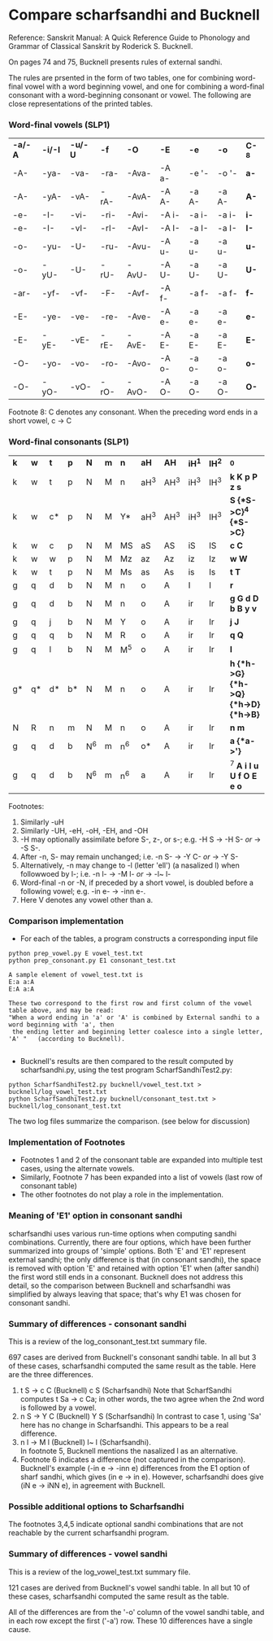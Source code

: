 # Compare scharfsandhi and Bucknell
Reference: Sanskrit Manual: A Quick Reference Guide to Phonology and Grammar of Classical Sanskrit  by Roderick S. Bucknell.

On pages 74 and 75, Bucknell presents rules of external sandhi.

The rules are prsented in the form of two tables, one for combining word-final vowel with a word beginning vowel, and
one for combining a word-final consonant with a word-beginning consonant or vowel. The following are close representations
of the printed tables.

### Word-final vowels (SLP1)
<table>
 <tr>
  <td><b>-a/-A</b></td>
  <td><b>-i/-I</b></td>
  <td><b>-u/-U</b></td>
  <td><b>-f</b></td>
  <td><b>-O</b></td>
  <td><b>-E</b></td>
  <td><b>-e</b></td>
  <td><b>-o</b></td>
  <td><b>C-<sup>8</sup></b></td>
 </tr>
 <tr>
  <td>-A-</td>
  <td>-ya-</td>
  <td>-va-</td>
  <td>-ra-</td>
  <td>-Ava-</td>
  <td>-A a-</td>
  <td>-e '-</td>
  <td>-o '-</td>
  <td><b>a-</b></td>
 </tr>
 <tr>
  <td>-A-</td>
  <td>-yA-</td>
  <td>-vA-</td>
  <td>-rA-</td>
  <td>-AvA-</td>
  <td>-A A-</td>
  <td>-a A-</td>
  <td>-a A-</td>
  <td><b>A-</b></td>
 </tr>
 <tr>
  <td>-e-</td>
  <td>-I-</td>
  <td>-vi-</td>
  <td>-ri-</td>
  <td>-Avi-</td>
  <td>-A i-</td>
  <td>-a i-</td>
  <td>-a i-</td>
  <td><b>i-</b></td>
 </tr>
 <tr>
  <td>-e-</td>
  <td>-I-</td>
  <td>-vI-</td>
  <td>-rI-</td>
  <td>-AvI-</td>
  <td>-A I-</td>
  <td>-a I-</td>
  <td>-a I-</td>
  <td><b>I-</b></td>
 </tr>
 <tr>
  <td>-o-</td>
  <td>-yu-</td>
  <td>-U-</td>
  <td>-ru-</td>
  <td>-Avu-</td>
  <td>-A u-</td>
  <td>-a u-</td>
  <td>-a u-</td>
  <td><b>u-</b></td>
 </tr>
 <tr>
  <td>-o-</td>
  <td>-yU-</td>
  <td>-U-</td>
  <td>-rU-</td>
  <td>-AvU-</td>
  <td>-A U-</td>
  <td>-a U-</td>
  <td>-a U-</td>
  <td><b>U-</b></td>
 </tr>
 <tr>
  <td>-ar-</td>
  <td>-yf-</td>
  <td>-vf-</td>
  <td>-F-</td>
  <td>-Avf-</td>
  <td>-A f-</td>
  <td>-a f-</td>
  <td>-a f-</td>
  <td><b>f-</b></td>
 </tr>
 <tr>
  <td>-E-</td>
  <td>-ye-</td>
  <td>-ve-</td>
  <td>-re-</td>
  <td>-Ave-</td>
  <td>-A e-</td>
  <td>-a e-</td>
  <td>-a e-</td>
  <td><b>e-</b></td>
 </tr>
 <tr>
  <td>-E-</td>
  <td>-yE-</td>
  <td>-vE-</td>
  <td>-rE-</td>
  <td>-AvE-</td>
  <td>-A E-</td>
  <td>-a E-</td>
  <td>-a E-</td>
  <td><b>E-</b></td>
 </tr>
 <tr>
  <td>-O-</td>
  <td>-yo-</td>
  <td>-vo-</td>
  <td>-ro-</td>
  <td>-Avo-</td>
  <td>-A o-</td>
  <td>-a o-</td>
  <td>-a o-</td>
  <td><b>o-</b></td>
 </tr>
 <tr>
  <td>-O-</td>
  <td>-yO-</td>
  <td>-vO-</td>
  <td>-rO-</td>
  <td>-AvO-</td>
  <td>-A O-</td>
  <td>-a O-</td>
  <td>-a O-</td>
  <td><b>O-</b></td>
 </tr>
</table>

Footnote 8: C denotes any consonant. When the preceding word ends in a short vowel, c -> C

### Word-final consonants (SLP1)
<table>
 <tr>
  <td><b>k</b></td>
  <td><b>w</b></td>
  <td><b>t</b></td>
  <td><b>p</b></td>
  <td><b>N</b></td>
  <td><b>m</b></td>
  <td><b>n</b></td>
  <td><b>aH</b></td>
  <td><b>AH</b></td>
  <td><b>iH<sup>1</sup></b></td>
  <td><b>IH<sup>2</sup></b></td>
  <td><b><sup>0</sup></b></td>
 </tr>
 <tr>
  <td>k</td>
  <td>w</td>
  <td>t</td>
  <td>p</td>
  <td>N</td>
  <td>M</td>
  <td>n</td>
  <td>aH<sup>3</sup></td>
  <td>AH<sup>3</sup></td>
  <td>iH<sup>3</sup></td>
  <td>IH<sup>3</sup></td>
  <td><b>k K p P z s</b></td>
 </tr>
 <tr>
  <td>k</td>
  <td>w</td>
  <td>c*</td>
  <td>p</td>
  <td>N</td>
  <td>M</td>
  <td>Y*</td>
  <td>aH<sup>3</sup></td>
  <td>AH<sup>3</sup></td>
  <td>iH<sup>3</sup></td>
  <td>IH<sup>3</sup></td>
  <td><b>S {*S->C}<sup>4</sup> {*S->C}</b></td>
 </tr>
 <tr>
  <td>k</td>
  <td>w</td>
  <td>c</td>
  <td>p</td>
  <td>N</td>
  <td>M</td>
  <td>MS</td>
  <td>aS</td>
  <td>AS</td>
  <td>iS</td>
  <td>IS</td>
  <td><b>c C</b></td>
 </tr>
 <tr>
  <td>k</td>
  <td>w</td>
  <td>w</td>
  <td>p</td>
  <td>N</td>
  <td>M</td>
  <td>Mz</td>
  <td>az</td>
  <td>Az</td>
  <td>iz</td>
  <td>Iz</td>
  <td><b>w W</b></td>
 </tr>
 <tr>
  <td>k</td>
  <td>w</td>
  <td>t</td>
  <td>p</td>
  <td>N</td>
  <td>M</td>
  <td>Ms</td>
  <td>as</td>
  <td>As</td>
  <td>is</td>
  <td>Is</td>
  <td><b>t T</b></td>
 </tr>
 <tr>
  <td>g</td>
  <td>q</td>
  <td>d</td>
  <td>b</td>
  <td>N</td>
  <td>M</td>
  <td>n</td>
  <td>o</td>
  <td>A</td>
  <td>I</td>
  <td>I</td>
  <td><b>r</b></td>
 </tr>
 <tr>
  <td>g</td>
  <td>q</td>
  <td>d</td>
  <td>b</td>
  <td>N</td>
  <td>M</td>
  <td>n</td>
  <td>o</td>
  <td>A</td>
  <td>ir</td>
  <td>Ir</td>
  <td><b>g G d D b B y v</b></td>
 </tr>
 <tr>
  <td>g</td>
  <td>q</td>
  <td>j</td>
  <td>b</td>
  <td>N</td>
  <td>M</td>
  <td>Y</td>
  <td>o</td>
  <td>A</td>
  <td>ir</td>
  <td>Ir</td>
  <td><b>j J</b></td>
 </tr>
 <tr>
  <td>g</td>
  <td>q</td>
  <td>q</td>
  <td>b</td>
  <td>N</td>
  <td>M</td>
  <td>R</td>
  <td>o</td>
  <td>A</td>
  <td>ir</td>
  <td>Ir</td>
  <td><b>q Q</b></td>
 </tr>
 <tr>
  <td>g</td>
  <td>q</td>
  <td>l</td>
  <td>b</td>
  <td>N</td>
  <td>M</td>
  <td>M<sup>5</sup></td>
  <td>o</td>
  <td>A</td>
  <td>ir</td>
  <td>Ir</td>
  <td><b>l</b></td>
 </tr>
 <tr>
  <td>g*</td>
  <td>q*</td>
  <td>d*</td>
  <td>b*</td>
  <td>N</td>
  <td>M</td>
  <td>n</td>
  <td>o</td>
  <td>A</td>
  <td>ir</td>
  <td>Ir</td>
  <td><b>h {*h->G} {*h->Q} {*h->D} {*h->B}</b></td>
 </tr>
 <tr>
  <td>N</td>
  <td>R</td>
  <td>n</td>
  <td>m</td>
  <td>N</td>
  <td>M</td>
  <td>n</td>
  <td>o</td>
  <td>A</td>
  <td>ir</td>
  <td>Ir</td>
  <td><b>n m</b></td>
 </tr>
 <tr>
  <td>g</td>
  <td>q</td>
  <td>d</td>
  <td>b</td>
  <td>N<sup>6</sup></td>
  <td>m</td>
  <td>n<sup>6</sup></td>
  <td>o*</td>
  <td>A</td>
  <td>ir</td>
  <td>Ir</td>
  <td><b>a {*a->'}</b></td>
 </tr>
 <tr>
  <td>g</td>
  <td>q</td>
  <td>d</td>
  <td>b</td>
  <td>N<sup>6</sup></td>
  <td>m</td>
  <td>n<sup>6</sup></td>
  <td>a</td>
  <td>A</td>
  <td>ir</td>
  <td>Ir</td>
  <td><sup>7</sup> <b>A i I u U f O E e o</b></td>
 </tr>
</table>

Footnotes:

1. Similarly -uH
2. Similarly -UH, -eH, -oH, -EH, and -OH
3. -H may optionally assimilate before S-, z-, or s-; e.g. -H S -> -H S- *or* -> -S S-.
4. After -n, S- may remain unchanged; i.e. -n S- -> -Y C- *or* -> -Y S-
5. Alternatively, -n may change to -l (letter 'ell') (a nasalized l) when followwoed by l-; i.e. -n l- -> -M l- *or* -> -l~ l-
6. Word-final -n or -N, if preceded by a short vowel, is doubled before a following vowel; e.g. -in e- -> -inn e-.
7. Here V denotes any vowel other than a.


### Comparison implementation

* For each of the tables, a program constructs a corresponding input file
``` 
python prep_vowel.py E vowel_test.txt
python prep_consonant.py E1 consonant_test.txt

A sample element of vowel_test.txt is
E:a a:A
E:A a:A

These two correspond to the first row and first column of the vowel table above, and may be read:
"When a word ending in 'a' or 'A' is combined by External sandhi to a word beginning with 'a', then
 the ending letter and beginning letter coalesce into a single letter, 'A' "   (according to Bucknell).
 
```

* Bucknell's results are then compared to the result computed by scharfsandhi.py, using the test program
  ScharfSandhiTest2.py:
```
python ScharfSandhiTest2.py bucknell/vowel_test.txt > bucknell/log_vowel_test.txt
python ScharfSandhiTest2.py bucknell/consonant_test.txt > bucknell/log_consonant_test.txt
```

The two log files summarize the comparison. (see below for discussion)

### Implementation of Footnotes
* Footnotes 1 and 2 of the consonant table are expanded into multiple test cases, using the alternate vowels.
* Similarly, Footnote 7 has been expanded into a list of vowels (last row of consonant table)
* The other footnotes do not play a role in the implementation.

### Meaning of 'E1' option in consonant sandhi
scharfsandhi uses various run-time options when computing sandhi combinations.  Currently, there are four options,
which have been further summarized into groups of 'simple' options. Both 'E' and 'E1' represent external sandhi; 
the only difference is that (in consonant sandhi), the space is removed with option 'E' and retained with option 'E1' 
when (after sandhi) the first word still ends in a consonant.   Bucknell does not address this detail, so the comparison
between Bucknell and scharfsandhi was simplified by always leaving that space; that's why E1 was chosen for consonant sandhi.


### Summary of differences - consonant sandhi
This is a review of the log_consonant_test.txt summary file.

697 cases are derived from Bucknell's consonant sandhi table.  In all but 3 of these cases, scharfsandhi computed the
same result as the table.
Here are the three differences.

1. t S -> c C (Bucknell)  c S (Scharfsandhi)
   Note that ScharfSandhi computes t Sa -> c Ca;  in other words, the two agree when the 2nd word is followed by a vowel.
2. n S -> Y C (Bucknell)  Y S (Scharfsandhi)
   In contrast to case 1, using 'Sa' here has no change in Scharfsandhi.  This appears to be a real difference.
3. n l -> M l (Bucknell)  l~ l (Scharfsandhi).   
   In footnote 5, Bucknell mentions the nasalized l as an alternative.  
4. Footnote 6 indicates a difference (not captured in the comparison).  
   Bucknell's example (-in e -> -inn e) differences from the E1 option of sharf sandhi, which gives (in e -> in e).
   However, scharfsandhi does give (iN e -> iNN e), in agreement with Bucknell. 

### Possible additional options to Scharfsandhi
The footnotes 3,4,5 indicate optional sandhi combinations that are not reachable by the current scharfsandhi program.

### Summary of differences - vowel sandhi
This is a review of the log_vowel_test.txt summary file.

121 cases are derived from Bucknell's vowel sandhi table.  In all but 10 of these cases, scharfsandhi computed the
same result as the table.

All of the differences are from the '-o' column of the vowel sandhi table, and in each row except the first ('-a') row.
These 10 differences have a single cause.  



